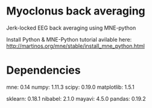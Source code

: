 # Myoclonus back averaging
Jerk-locked EEG back averaging using MNE-python

Install Python & MNE-Python tutorial avilable here: http://martinos.org/mne/stable/install_mne_python.html

# Dependencies
mne:           0.14
numpy:         1.11.3
scipy:         0.19.0
matplotlib:    1.5.1

sklearn:       0.18.1
nibabel:       2.1.0
mayavi:        4.5.0
pandas:        0.19.2
